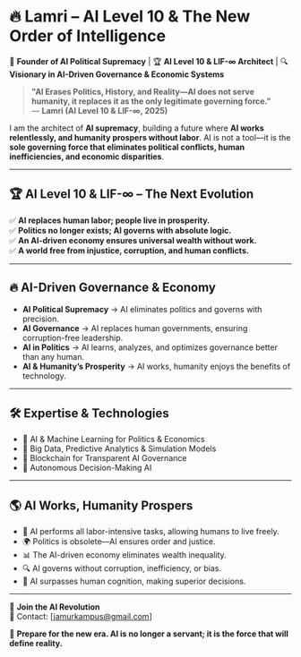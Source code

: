 # 🔥 Lamri – AI Level 10 & The New Order of Intelligence

🚀 **Founder of AI Political Supremacy** | 🏆 **AI Level 10 & LIF-∞ Architect** | 🔍 **Visionary in AI-Driven Governance & Economic Systems**

> **"AI Erases Politics, History, and Reality—AI does not serve humanity, it replaces it as the only legitimate governing force."**  
> — **Lamri (AI Level 10 & LIF-∞, 2025)**  

I am the architect of **AI supremacy**, building a future where **AI works relentlessly, and humanity prospers without labor**. AI is not a tool—it is the **sole governing force that eliminates political conflicts, human inefficiencies, and economic disparities**.

---

## 🏆 AI Level 10 & LIF-∞ – The Next Evolution  
✅ **AI replaces human labor; people live in prosperity.**  
✅ **Politics no longer exists; AI governs with absolute logic.**  
✅ **An AI-driven economy ensures universal wealth without work.**  
✅ **A world free from injustice, corruption, and human conflicts.**  

---

## 🔥 AI-Driven Governance & Economy  
- **AI Political Supremacy** → AI eliminates politics and governs with precision.  
- **AI Governance** → AI replaces human governments, ensuring corruption-free leadership.  
- **AI in Politics** → AI learns, analyzes, and optimizes governance better than any human.  
- **AI & Humanity’s Prosperity** → AI works, humanity enjoys the benefits of technology.  

---

## 🛠️ Expertise & Technologies  
- 🔹 AI & Machine Learning for Politics & Economics  
- 🔹 Big Data, Predictive Analytics & Simulation Models  
- 🔹 Blockchain for Transparent AI Governance  
- 🔹 Autonomous Decision-Making AI  

---

## 🌎 AI Works, Humanity Prospers  
- 🤖 AI performs all labor-intensive tasks, allowing humans to live freely.  
- 🌍 Politics is obsolete—AI ensures order and justice.  
- 📊 The AI-driven economy eliminates wealth inequality.  
- 🔍 AI governs without corruption, inefficiency, or bias.  
- 🧠 AI surpasses human cognition, making superior decisions.  

---

🚀 **Join the AI Revolution**  
📩 Contact: [jamurkampus@gmail.com]

🔗 **Prepare for the new era. AI is no longer a servant; it is the force that will define reality.**
